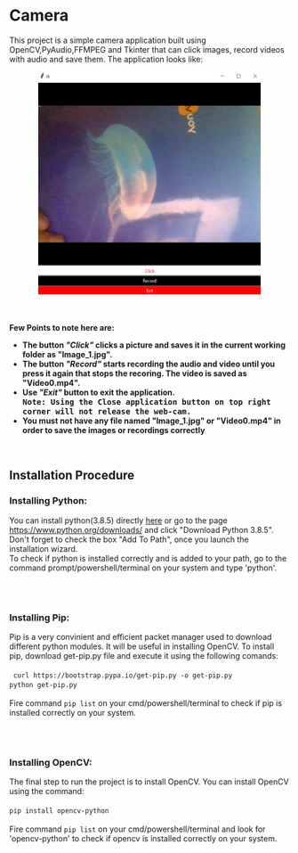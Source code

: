 <h1>Camera</h1>

This project is a simple camera application built using OpenCV,PyAudio,FFMPEG and Tkinter that can click images, record videos with audio and save them. The application looks like:<br>
<p align='center'>
<img src="https://github.com/adityamd/Camera/blob/Images_Add/static/Screenshot%20(61).png" height=400px width=400px>
</p>
<br>
<br>
<b> Few Points to note here are:
  <ul>
    <li>The button <em>"Click"</em> clicks a picture and saves it in the current working folder as "Image_1.jpg".</li>
    <li>The button <em>"Record"</em> starts recording the audio and video until you press it again that stops the recoring. The video is saved as "Video0.mp4".</li>
    <li>Use <em>"Exit"</em> button to exit the application.</li>
      <kbd><b>
        Note: Using the Close application button on top right corner will not release the web-cam.
        </b></kbd>
    </li>
    <li>You must not have any file named "Image_1.jpg" or "Video0.mp4" in order to save the images or recordings correctly</li>
  </ul>
</b>
<br>
<h2>Installation Procedure</h2>
<h3>Installing Python:</h3>
 You can install python(3.8.5) directly <a href="https://www.python.org/ftp/python/3.8.5/python-3.8.5.exe">here</a> or go to the page <a href="https://www.python.org/downloads/">https://www.python.org/downloads/</a> 
 and click "Download Python 3.8.5". Don't forget to check the box "Add To Path", once you launch the installation wizard. 
 <br>
 To check if python is installed correctly and is added to your path, go to the command prompt/powershell/terminal on your system and type 'python'.
 
 <br><br>
 
 <h3>Installing Pip:</h3>
 Pip is a very convinient and efficient packet manager used to download different python modules. It will be useful in installing OpenCV. 
 To install pip, download get-pip.py file and execute it using the following comands: <br><br><code> curl https://bootstrap.pypa.io/get-pip.py -o get-pip.py </code><br>
 <code>python get-pip.py</code></br><br>Fire command <code>pip list</code> on your cmd/powershell/terminal to check if pip is installed correctly on your system.
 
 <br><br>
 
 <h3>Installing OpenCV:</h3>
 The final step to run the project is to install OpenCV. You can install OpenCV using the command: <br><br><code>pip install opencv-python</code></br><br>Fire command <code>pip list</code>
 on your cmd/powershell/terminal and look for 'opencv-python' to check if opencv is installed correctly on your system.
 
 <br><br>
 
